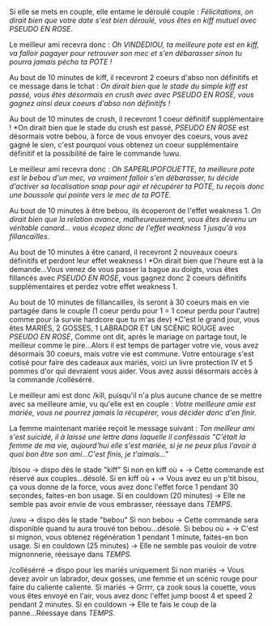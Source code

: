 Si elle se mets en couple, elle entame le déroulé couple : 
*Félicitations, on dirait bien que votre date s'est bien déroulé, vous êtes en kiff mutuel avec *PSEUDO EN ROSE*.*

Le meilleur ami recevra donc : 
*Oh VINDEDIOU, ta meilleure pote est en kiff, va falloir pagayer pour retrouver son mec et s'en débarasser sinon tu pourra jamais pécho ta POTE !*


Au bout de 10 minutes de kiff, il recevront 2 coeurs d'abso non définitifs et ce message dans le tchat : 
*On dirait bien que le stade du simple kiff est passé, vous êtes désormais en crush avec avec *PSEUDO EN ROSE*, vous gagnez ainsi deux coeurs d'abso non définitifs !*

Au bout de 10 minutes de crush, il recevront 1 coeur définitif supplémentaire !
*On dirait bien que le stade du crush est passé, *PSEUDO EN ROSE* est désormais votre bebou, 
à force de vous envoyer des coeurs, vous avez gagné le sien, c'est pourquoi vous 
obtenez un coeur supplémentaire définitif et la possibilité de faire le commande !uwu.

Le meilleur ami recevra donc : 
*Oh SAPERLIPOFOUETTE, ta meilleure pote est le bebou d'un mec, va vraiment falloir s'en débarasser,
tu décide d'activer sa localisation snap pour agir et récupérer ta POTE, 
tu reçois donc une boussole qui pointe vers le mec de ta POTE.*




Au bout de 10 minutes à être bebou, ils écoperont de l'effet weakness 1.
*On dirait bien que la relation avance, malheureusement, vous êtes devenu un véritable canard...
vous écopez donc de l'effet weakness 1 jusqu'à vos fillancaïlles.* 

Au bout de 10 minutes à être canard, il recevront 2 nouveaux coeurs définitifs et perdont leur effet weakness !
*On dirait bien que l'heure est à la demande...Vous venez de vous passer la bague au doigts, vous êtes fillancés avec *PSEUDO EN ROSE*, vous gagnez donc 2 coeurs définitifs supplémentaires et perdez votre effet weakness 1.

Au bout de 10 minutes de fillancailles, ils seront à 30 coeurs mais en vie partagée dans le couple
 (1 coeur perdu pour 1 = 1 coeur perdu pour l'autre) comme pour la survie hardcore que tu m'as dev)
*C'est le grand jour, vous êtes MARIÉS, 2 GOSSES, 1 LABRADOR ET UN SCÉNIC ROUGE avec *PSEUDO EN ROSE*,
Comme ont dit, après le mariage on partage tout, le meilleur comme le pire...Alors il est temps 
de partager votre vie, vous avez désormais 30 coeurs, mais votre vie est commune.
Votre entourage s'est cotisé pour faire des cadeaux aux mariés, 
voici un livre protection IV et 5 pommes d'or qui devraient vous aider.
Vous avez aussi désormais accès à la commande /collésérré.

Le meilleur ami est donc /kill, puisqu'il n'a plus aucune chance de se mettre avec sa meilleure amie, vu qu'elle est en couple :
*Votre meilleure amie est mariée, vous ne pourrez jamais la récupérer, vous décider donc d'en finir.*

La femme maintenant mariée reçoit le message suivant : 
*Ton meilleur ami s'est suicidé, il à laissé une lettre dans laquelle il conféssais 
"C'était la femme de ma vie, aujourd'hui elle s'est mariée, si je ne peux plus l'avoir à quoi bon être son ami...C'est finis, je t'aimais..."*


/bisou -> dispo dès le stade "kiff" 
Si non en kiff où + -> Cette commande est réservé aux couples...désolé.
Si en kiff où + -> Vous avez eu un p'tit bisou, ça vous donne de la force, vous avez donc l'effet force 1 pendant 30 secondes, faites-en bon usage.
Si en couldown (20 minutes) -> Elle ne semble pas avoir envie de vous embrasser, réessaye dans *TEMPS*.

/uwu -> dispo dès le stade "bebou"
Si non bebou -> Cette commande sera disponible quand tu aura trouvé ton bebou...désolé.
Si bebou où + -> C'est si mignon, vous obtenez régénération 1 pendant 1 minute, faites-en bon usage.
Si en couldown (25 minutes) -> Elle ne semble pas vouloir de votre mignonnerie, réessaye dans *TEMPS*.

/collésérré -> dispo pour les mariés uniquement
Si non mariés -> Vous devez avoir un labrador, deux gosses, une femme et un scénic rouge pour faire du caliente caliente.
Si mariés -> Grrrr, ça zook sous la couette, vous vous êtes envoyé en l'air, vous avez donc l'effet jump boost 4 et speed 2 pendant 2 minutes.
Si en couldown -> Elle te fais le coup de la panne...Réessaye dans *TEMPS*.